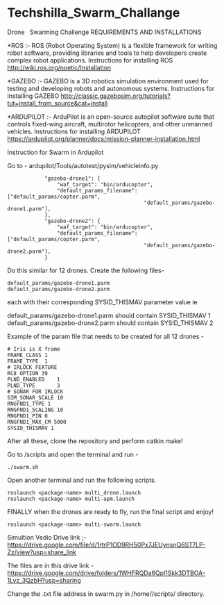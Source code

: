 # Techshilla_Swarm_Challange
Drone   Swarming Challenge
REQUIREMENTS AND INSTALLATIONS

 *ROS 
:- 
ROS (Robot Operating System) is a flexible framework for writing robot software, providing libraries and tools to help developers create complex robot applications.
Instructions for installing ROS http://wiki.ros.org/noetic/Installation

*GAZEBO 
:- 
GAZEBO is a 3D robotics simulation environment used for testing and developing robots and autonomous systems.
Instructions for installing GAZEBO http://classic.gazebosim.org/tutorials?tut=install_from_source&cat=install

*ARDUPILOT 
:-
ArduPilot is an open-source autopilot software suite that controls fixed-wing aircraft, multirotor helicopters, and other unmanned vehicles.
Instructions for installing ARDUPILOT https://ardupilot.org/planner/docs/mission-planner-installation.html

Instruction for Swarm in Ardupilot

Go to - ardupilot/Tools/autotest/pysim/vehicleinfo.py
```
            "gazebo-drone1": {
                "waf_target": "bin/arducopter",
                "default_params_filename": ["default_params/copter.parm",
                                            "default_params/gazebo-drone1.parm"],
            },
            "gazebo-drone2": {
                "waf_target": "bin/arducopter",
                "default_params_filename": ["default_params/copter.parm",
                                            "default_params/gazebo-drone2.parm"],
            }
```

Do this similar for 12 drones.
Create the following files- 

```
default_params/gazebo-drone1.parm
default_params/gazebo-drone2.parm
```

each with their corresponding SYSID_THISMAV parameter value ie

default_params/gazebo-drone1.parm should contain SYSID_THISMAV 1
default_params/gazebo-drone2.parm should contain SYSID_THISMAV 2

Example of the param file that needs to be created for all 12 drones -

```
# Iris is X frame
FRAME_CLASS 1
FRAME_TYPE  1
# IRLOCK FEATURE
RC8_OPTION 39
PLND_ENABLED    1
PLND_TYPE       3
# SONAR FOR IRLOCK
SIM_SONAR_SCALE 10
RNGFND1_TYPE 1
RNGFND1_SCALING 10
RNGFND1_PIN 0
RNGFND1_MAX_CM 5000
SYSID_THISMAV 1
```
After all these, clone the repository and perform catkin make!

Go to <package-name>/scripts and open the terminal and run -
```
./swarm.sh
```
Open another terminal and run the following scripts.

```
roslaunch <package-name> multi_drone.launch
roslaunch <package-name> multi-apm.launch
```

FINALLY when the drones are ready to fly, run the final script and enjoy!

```
roslaunch <package-name> multi-swarm.launch
```

Simultion Vedio Drive link ;- https://drive.google.com/file/d/1rtrP1OD9RH50Px7JEUynsnQ6ST7LP-Zz/view?usp=share_link
            
The files are in this drive link - https://drive.google.com/drive/folders/1WHFRQDa6Qpl1Skk3DTBOA-1Lvz_3QzbH?usp=sharing

Change the .txt file address in swarm.py in /home/<package-name>/scripts/ directory.
